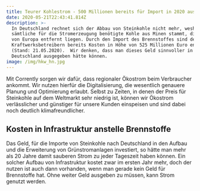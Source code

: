 ```yaml
---
title: Teurer Kohlestrom - 500 Millionen bereits für Import in 2020 ausgegeben
date: 2020-05-21T22:43:41.814Z
description: >-
  In Deutschland rechnet sich der Abbau von Steinkohle nicht mehr, weshalb
  sämtliche für die Stromerzeugung benötigte Kohle aus Minen stammt, die weit
  von Europa entfernt liegen. Durch den Import des Brennstoffes sind den
  Kraftwerksbetreibern bereits Kosten in Höhe von 525 Millionen Euro entstanden
  (Stand: 21.05.2020).  Wir denken, dass man dieses Geld sinnvoller in
  Deutschland ausgegeben hätte können. 
image: /img/hkw_hn.jpg
---
```

Mit Corrently sorgen wir dafür, dass regionaler Ökostrom beim Verbraucher ankommt. Wir nutzen hierfür die Digitalisierung, die wesentlich genauere Planung und Optimierung erlaubt. Selbst zu Zeiten, in denen der Preis für Steinkohle auf dem Weltmarkt sehr niedrig ist, können wir Ökostrom verlässlicher und günstiger für unsere Kunden einspeisen und sind dabei noch deutlich klimafreundlicher.

## Kosten in Infrastruktur anstelle Brennstoffe

Das Geld, für die Importe von Steinkohle nach Deutschland in den Aufbau und die Erweiterung von Grünstromanlagen investiert, so hätte man mehr als 20 Jahre damit sauberen Strom zu jeder Tageszeit haben können. Ein solcher Aufbau von Infrastruktur kostet zwar im ersten Jahr mehr, doch der nutzen ist auch dann vorhanden, wenn man gerade kein Geld für Brennstoffe hat. Ohne weiter Geld ausgeben zu müssen, kann Strom genutzt werden.
